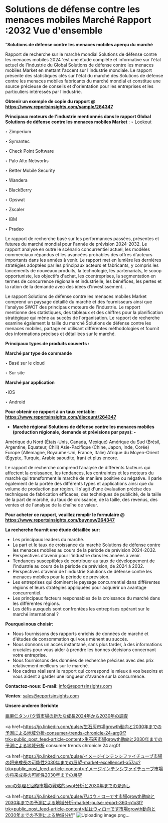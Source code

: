 # Solutions de défense contre les menaces mobiles Marché Rapport :2032 Vue d'ensemble

"<strong>Solutions de défense contre les menaces mobiles aperçu du marché</strong>

Rapport de recherche sur le marché mondial Solutions de défense contre les menaces mobiles 2024 'est une étude complète et informative sur l'état actuel de l'industrie du Global Solutions de défense contre les menaces mobiles Market en mettant l'accent sur l'industrie mondiale. Le rapport présente des statistiques clés sur l'état du marché des Solutions de défense contre les menaces mobiles fabricants du marché mondial et constitue une source précieuse de conseils et d'orientation pour les entreprises et les particuliers intéressés par l'industrie.

<strong>Obtenir un exemple de copie du rapport @ <a href=https://www.reportsinsights.com/sample/264347>https://www.reportsinsights.com/sample/264347</a></strong>

<strong>Principaux moteurs de l'industrie mentionnés dans le rapport Global Solutions de défense contre les menaces mobiles Market</strong> :
‣ Lookout

‣ Zimperium

‣ Symantec

‣ Check Point Software

‣ Palo Alto Networks

‣ Better Mobile Security

‣ Wandera

‣ BlackBerry

‣ Opswat

‣ Zscaler

‣ IBM

‣ Pradeo

Le rapport de recherche basé sur les performances passées, présentes et futures du marché mondial pour l'année de prévision 2024-2032. Le rapport analyse en outre le scénario concurrentiel actuel, les modèles commerciaux répandus et les avancées probables des offres d'acteurs importants dans les années à venir. Le rapport met en lumière les dernières stratégies adoptées par les principaux acteurs et fabricants, y compris les lancements de nouveaux produits, la technologie, les partenariats, le scoop opportuniste, les objectifs d'achat, les coentreprises, la segmentation en termes de concurrence régionale et industrielle, les bénéfices, les pertes et la ration de la demande avec des idées d'investissement. .

Le rapport Solutions de défense contre les menaces mobiles Market comprend un paysage détaillé du marché et des fournisseurs ainsi que l'analyse SWOT des principaux moteurs de l'industrie. Le rapport mentionne des statistiques, des tableaux et des chiffres pour la planification stratégique qui mène au succès de l'organisation. Le rapport de recherche examine également la taille du marché Solutions de défense contre les menaces mobiles, partage en utilisant différentes méthodologies et fournit des informations précises et détaillées sur le marché.

<strong>Principaux types de produits couverts :</strong>

<strong>Marché par type de commande</strong>

‣ Basé sur le cloud

‣ Sur site

<strong>Marché par application</strong>

‣iOS

‣ Android

<strong>Pour obtenir ce rapport à un taux rentable: <a href=https://www.reportsinsights.com/discount/264347>https://www.reportsinsights.com/discount/264347</a></strong>
<ul>
  <li><strong>Marché régional Solutions de défense contre les menaces mobiles (production régionale, demande et prévisions par pays): -</strong></li>
</ul>
Amérique du Nord (États-Unis, Canada, Mexique)
Amérique du Sud (Brésil, Argentine, Equateur, Chili)
Asie-Pacifique (Chine, Japon, Inde, Corée)
Europe (Allemagne, Royaume-Uni, France, Italie)
Afrique du Moyen-Orient (Égypte, Turquie, Arabie saoudite, Iran) et plus encore.

Le rapport de recherche comprend l’analyse de différents facteurs qui affectent la croissance, les tendances, les contraintes et les moteurs du marché qui transforment le marché de manière positive ou négative. Il parle également de la portée des différents types et applications ainsi que du volume de production par région. Il s'agit d'une évaluation précise des techniques de fabrication efficaces, des techniques de publicité, de la taille de la part de marché, du taux de croissance, de la taille, des revenus, des ventes et de l'analyse de la chaîne de valeur.

<strong>Pour acheter ce rapport, veuillez remplir le formulaire @   <a href=https://www.reportsinsights.com/buynow/264347>https://www.reportsinsights.com/buynow/264347</a></strong>

<strong>La recherche fournit une étude détaillée sur:</strong>
<ul>
  <li>Les principaux leaders du marché.</li>
  <li>La part et le taux de croissance du marché Solutions de défense contre les menaces mobiles au cours de la période de prévision 2024-2032.</li>
  <li>Perspectives d'avenir pour l'industrie dans les années à venir.</li>
  <li>Tendances susceptibles de contribuer au taux de développement de l'industrie au cours de la période de prévision, de 2024 à 2032.</li>
  <li>Perspectives d'avenir de l'industrie Solutions de défense contre les menaces mobiles pour la période de prévision.</li>
  <li>Les entreprises qui dominent le paysage concurrentiel dans différentes régions et leurs stratégies appliquées pour acquérir un avantage concurrentiel.</li>
  <li>Les principaux facteurs responsables de la croissance du marché dans les différentes régions.</li>
  <li>Les défis auxquels sont confrontées les entreprises opérant sur le marché international ?</li>
</ul>
<strong>Pourquoi nous choisir:</strong>
<ul>
  <li>Nous fournissons des rapports enrichis de données de marché et d'études de consommation qui vous mènent au succès.</li>
  <li>Nous donnons un accès instantané, sans plus tarder, à des informations cruciales pour vous aider à prendre les bonnes décisions concernant votre entreprise.</li>
  <li>Nous fournissons des données de recherche précises avec des prix relativement meilleurs sur le marché.</li>
  <li>Nos cadres réalisent le rapport qui correspond le mieux à vos besoins et vous aident à garder une longueur d'avance sur la concurrence.</li>
</ul>
<strong>Contactez-nous:
</strong><strong>E-mail:</strong> <a href=mailto:info@reportsinsights.com>info@reportsinsights.com</a>

<strong>Ventes</strong>: <a href=mailto:sales@reportsinsights.com>sales@reportsinsights.com</a>

<strong>Unsere anderen Berichte</strong>

<a href=https://www.linkedin.com/pulse/亜麻仁タンパク質市場の新たな成長2024年から2030年の調査-tribunal-analytics-360-ii3mf/>亜麻仁タンパク質市場の新たな成長2024年から2030年の調査</a>

<a href=https://jp.linkedin.com/pulse/生石灰市場growth動向と2030年までの予測による地域分析-consumer-trends-chronicle-24-arg0f?trk=public_post_feed-article-content>生石灰市場growth動向と2030年までの予測による地域分析 consumer trends chronicle 24 arg0f</a>

<a href=https://jp.linkedin.com/pulse/イメージインテンシファイチューブ市場の将来成長の可能性2030年までの展望-market-excellence1-x57ac?trk=public_post_feed-article-content>イメージインテンシファイチューブ市場の将来成長の可能性2030年までの展望</a>

<a href=https://www.linkedin.com/pulse/vocの処理と回復市場の戦略的swot分析と2030年までの見通し-community-market-research-jjhmf/>vocの処理と回復市場の戦略的swot分析と2030年までの見通し</a>

<a href=https://jp.linkedin.com/pulse/私はウィローです市場growth動向と2030年までの予測による地域分析-market-pulse-report-360-p1o3f?trk=public_post_feed-article-content>私はウィローです市場growth動向と2030年までの予測による地域分析</a>"
![Uploading image.png…]()
